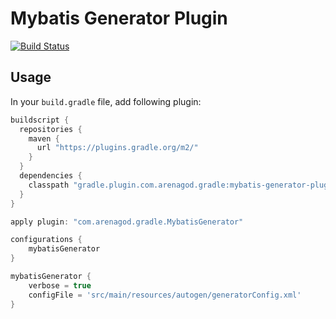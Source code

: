 Mybatis Generator Plugin
======================================

[![Build Status](https://travis-ci.org/kimichen13/mybatis-generator-plugin.svg?branch=master)](https://travis-ci.org/kimichen13/mybatis-generator-plugin)

## Usage 

In your ```build.gradle``` file, add following plugin:

``` groovy
buildscript {
  repositories {
    maven {
      url "https://plugins.gradle.org/m2/"
    }
  }
  dependencies {
    classpath "gradle.plugin.com.arenagod.gradle:mybatis-generator-plugin:1.4"
  }
}

apply plugin: "com.arenagod.gradle.MybatisGenerator"

configurations {
    mybatisGenerator
}

mybatisGenerator {
    verbose = true
    configFile = 'src/main/resources/autogen/generatorConfig.xml'
}
```
